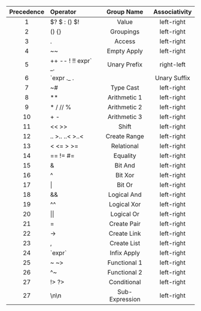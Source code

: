 | Precedence | Operator                                                           | Group Name       | Associativity |
| :--------: | :----------------------------------------------------------------- | :-----------:    | :-----------: |
| 1          | $? $ : () $!                                                       | Value            | left-right    |
| 2          | () {}                                                              | Groupings        | left-right    |
| 3          | .                                                                  | Access           | left-right    |
| 4          | ~~                                                                 | Empty Apply      | left-right    |
| 5          | ++ -- ! !! expr` _.                                                | Unary Prefix     | right-left    |
| 6          | `expr ._ .|                                                        | Unary Suffix     | left-right    |
| 7          | ~#                                                                 | Type Cast        | left-right    |
| 8          | **                                                                 | Arithmetic 1     | left-right    |
| 9          | * / // %                                                           | Arithmetic 2     | left-right    |
| 10         | + -                                                                | Arithmetic 3     | left-right    |
| 11         | << >>                                                              | Shift            | left-right    |
| 12         | .. >.. ..< >..<                                                    | Create Range     | left-right    |
| 13         | < <= > >=                                                          | Relational       | left-right    |
| 14         | == != #=                                                           | Equality         | left-right    |
| 15         | &                                                                  | Bit And          | left-right    |
| 16         | ^                                                                  | Bit Xor          | left-right    |
| 17         | &#124;                                                             | Bit Or           | left-right    |
| 18         | &&                                                                 | Logical And      | left-right    |
| 19         | ^^                                                                 | Logical Xor      | left-right    |
| 20         | &#124;&#124;                                                       | Logical Or       | left-right    |
| 21         | =                                                                  | Create Pair      | left-right    |
| 22         | ->                                                                 | Create Link      | left-right    |
| 23         | ,                                                                  | Create List      | left-right    |
| 24         | \`expr\`                                                           | Infix Apply      | left-right    |
| 25         | ~ ~>                                                               | Functional 1     | left-right    |
| 26         | ^~                                                                 | Functional 2     | left-right    |
| 27         | !> ?>                                                              | Conditional      | left-right    |
| 27         | \n\n                                                               | Sub-Expression   | left-right    |
